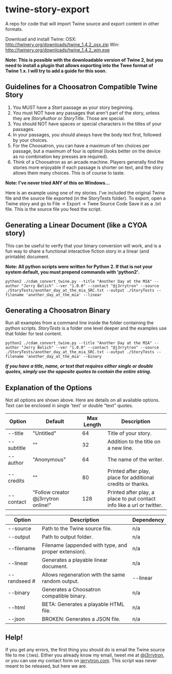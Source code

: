 # twine-story-export
A repo for code that will import Twine source and export content in other formats.

Download and install Twine:
OSX: http://twinery.org/downloads/twine_1.4.2_osx.zip
Win: http://twinery.org/downloads/twine_1.4.2_win.exe

__Note: This is possible with the downloadable version of Twine 2, but you need to install a plugin that allows exporting into the Twee format of Twine 1.x. I will try to add a guide for this soon.__

## Guidelines for a Choosatron Compatible Twine Story

1. You MUST have a _Start_ passage as your story beginning.
2. You must NOT have any passages that aren't part of the story, unless they are _StoryAuthor_ or _StoryTitle_. Those are special.
3. You should NOT have spaces or special characters in the titles of your passages.
4. In your passages, you should always have the body text first, followed by your choices.
5. For the Choosatron, you can have a maximum of ten choices per passage, but a maximum of four is optimal (looks better on the device as no combination key presses are required).
6. Think of a Choosatron as an arcade machine. Players generally find the stories more enjoyable if each passage is shorter on text, and the story allows them many choices. This is of course to taste.

__Note: I've never tried ANY of this on Windows...__

Here is an example using one of my stories. I've included the original Twine file and the source file exported (in the StoryTests folder). To export, open a Twine story and go to File -> Export -> Twee Source Code
Save it as a .txt file. This is the source file you feed the script.

## Generating a Linear Document (like a CYOA story)
This can be useful to verify that your binary conversion will work, and is a fun way to share a functional interactive fiction story in a linear (and printable) document.

__Note: All python scripts were written for Python 2. If that is not your system default, you must prepend commands with 'python2'.__

```
python2 ./cdam_convert_twine.py --title "Another Day at the MIA" --author "Jerry Belich" --ver "1.0.0" --contact "@j3rrytron" --source ./StoryTests/another_day_at_the_mia_SRC.txt --output ./StoryTests --filename 'another_day_at_the_mia' --linear
```

## Generating a Choosatron Binary
Run all examples from a command line inside the folder containing the python scripts. _StoryTests_ is a folder one level deeper and the examples use that folder for test content.
```
python2 ./cdam_convert_twine.py --title "Another Day at the MIA" --author "Jerry Belich" --ver "1.0.0" --contact "@j3rrytron" --source ./StoryTests/another_day_at_the_mia_SRC.txt --output ./StoryTests --filename 'another_day_at_the_mia' --binary
```

**_If you have a title, name, or text that requires either single or double quotes, simply use the opposite quotes to contain the entire string._**

## Explanation of the Options
Not all options are shown above. Here are details on all available options. Text can be enclosed in single 'text' or double "text" quotes.

Option | Default | Max Length | Description
------ | ------- | ---------- | -----------
--title | "Untitled" | 64 | Title of your story.
--subtitle | "" | 32 | Addition to the title on a new line.
--author | "Anonymous" | 64 | The name of the writer.
--credits | "" | 80 | Printed after play, place for additional credits or thanks.
--contact | "Follow creator @j3rrytron online!" | 128 | Printed after play, a place to put contact info like a url or twitter.

Option | Description | Dependency
------ | ----------- | ----------
--source | Path to the Twine source file. | n/a
--output | Path to output folder. | n/a
--filename | Filename (appended with type, and proper extension). | n/a
--linear | Generates a playable linear document. | n/a
--randseed # | Allows regeneration with the same random output. | --linear
--binary | Generates a Choosatron compatible binary. | n/a
--html | BETA: Generates a playable HTML file. | n/a
--json | BROKEN: Generates a JSON file. | n/a

## Help!
If you get any errors, the first thing you should do is email the Twine source file to me (<name>.tws). Either you already know my email, tweet me at [@j3rrytron](https://www.twitter.com/j3rrytron), or you can use my contact form on [jerrytron.com](http://jerrytron.com). This script was never meant to be released, but here we are.
